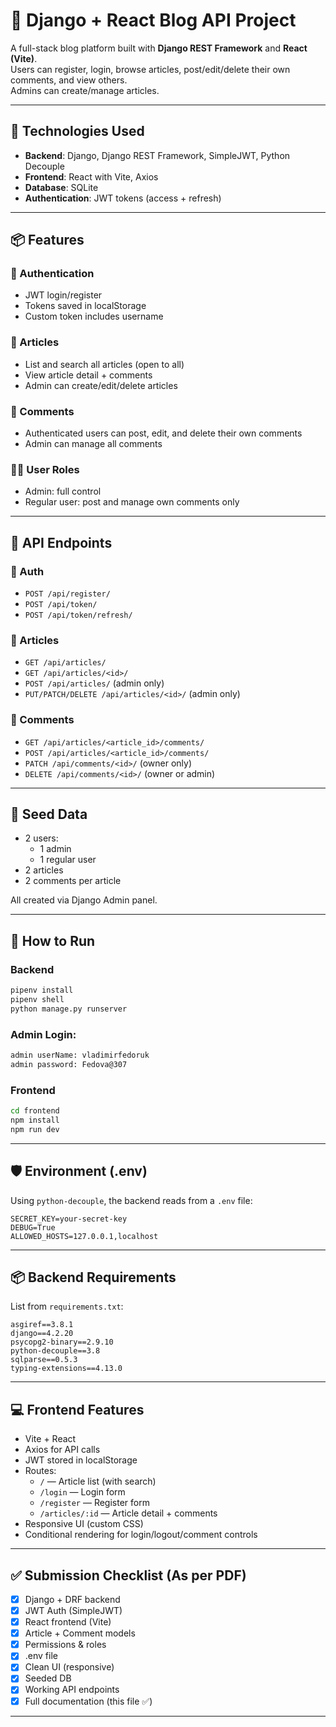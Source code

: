 # 📰 Django + React Blog API Project

A full-stack blog platform built with **Django REST Framework** and **React (Vite)**.  
Users can register, login, browse articles, post/edit/delete their own comments, and view others.  
Admins can create/manage articles.  

---

## 🔧 Technologies Used

- **Backend**: Django, Django REST Framework, SimpleJWT, Python Decouple
- **Frontend**: React with Vite, Axios
- **Database**: SQLite
- **Authentication**: JWT tokens (access + refresh)

---

## 📦 Features

### 🔐 Authentication
- JWT login/register
- Tokens saved in localStorage
- Custom token includes username

### 📄 Articles
- List and search all articles (open to all)
- View article detail + comments
- Admin can create/edit/delete articles

### 💬 Comments
- Authenticated users can post, edit, and delete their own comments
- Admin can manage all comments

### 🧑‍💻 User Roles
- Admin: full control
- Regular user: post and manage own comments only

---

## 🔁 API Endpoints

### 🔑 Auth
- `POST /api/register/`
- `POST /api/token/`
- `POST /api/token/refresh/`

### 📄 Articles
- `GET /api/articles/`
- `GET /api/articles/<id>/`
- `POST /api/articles/` (admin only)
- `PUT/PATCH/DELETE /api/articles/<id>/` (admin only)

### 💬 Comments
- `GET /api/articles/<article_id>/comments/`
- `POST /api/articles/<article_id>/comments/`
- `PATCH /api/comments/<id>/` (owner only)
- `DELETE /api/comments/<id>/` (owner or admin)

---

## 🌱 Seed Data

- 2 users:
  - 1 admin
  - 1 regular user
- 2 articles
- 2 comments per article

All created via Django Admin panel.

---

## 🧪 How to Run

### Backend
```bash
pipenv install
pipenv shell
python manage.py runserver
```
### Admin Login:
```bash
admin userName: vladimirfedoruk
admin password: Fedova@307
```

### Frontend
```bash
cd frontend
npm install
npm run dev
```

---

## 🛡 Environment (.env)

Using `python-decouple`, the backend reads from a `.env` file:

```
SECRET_KEY=your-secret-key
DEBUG=True
ALLOWED_HOSTS=127.0.0.1,localhost
```

---

## 📦 Backend Requirements

List from `requirements.txt`:

```
asgiref==3.8.1
django==4.2.20
psycopg2-binary==2.9.10
python-decouple==3.8
sqlparse==0.5.3
typing-extensions==4.13.0
```

---

## 💻 Frontend Features

- Vite + React
- Axios for API calls
- JWT stored in localStorage
- Routes:
  - `/` — Article list (with search)
  - `/login` — Login form
  - `/register` — Register form
  - `/articles/:id` — Article detail + comments
- Responsive UI (custom CSS)
- Conditional rendering for login/logout/comment controls

---

## ✅ Submission Checklist (As per PDF)

- [x] Django + DRF backend
- [x] JWT Auth (SimpleJWT)
- [x] React frontend (Vite)
- [x] Article + Comment models
- [x] Permissions & roles
- [x] .env file
- [x] Clean UI (responsive)
- [x] Seeded DB
- [x] Working API endpoints
- [x] Full documentation (this file ✅)

---
